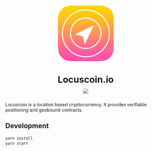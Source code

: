 <h1 align="center">
	<br>
	<img width="175" src="https://raw.githubusercontent.com/locuscoin/branding/master/app-icon-rounded-v1.0/iTunesArtwork@2x.png" alt="awesome sweden">
	<br>
  <br>
  Locuscoin.io
	<br />
	<a href="https://discord.gg/75HmCRP">
		<img src="https://img.shields.io/discord/357682310000148480.svg?style=flat-square">
	</a>
</h1>

Locuscoin is a location based cryptocurrency. It provides verifiable positioning and geobound contracts.

## Development
```
yarn install
yarn start
```
